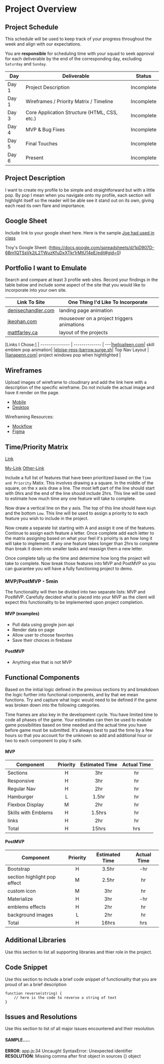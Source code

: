 # Project Overview

## Project Schedule

This schedule will be used to keep track of your progress throughout the week and align with our expectations.  

You are **responsible** for scheduling time with your squad to seek approval for each deliverable by the end of the corresponding day, excluding `Saturday` and `Sunday`.

|  Day | Deliverable | Status
|---|---| ---|
|Day 1| Project Description | Incomplete
|Day 1| Wireframes / Priority Matrix / Timeline | Incomplete
|Day 3| Core Application Structure (HTML, CSS, etc.) | Incomplete
|Day 4| MVP & Bug Fixes | Incomplete
|Day 5| Final Touches | Incomplete
|Day 6| Present | Incomplete


## Project Description
I want to create my profile to be simple and straightforward but with a little pop.
By pop I mean when you navigate onto my profile, each section will highlight itself so the reader will be able see it stand out on its own, giving each read its own flare and importance.

## Google Sheet

Include link to your google sheet here.  Here is the sample [Joe had used in class](https://docs.google.com/spreadsheets/d/15PmioBi2dQEkewpqI7MDkDpvcVF0Trw8vmarAQbwoHk/edit#gid=0) 

Troy's Google Sheet:
(https://docs.google.com/spreadsheets/d/1pD907D-6Bm1QTSsVk2jL2TWuzKfuDxXTkr1rMtU14pE/edit#gid=0)

## Portfolio I want to Emulate

Search and compare at least 3 profile web sites.  Record your findings in the table below and include some aspect of the site that you would like to incorporate into your own site.

Link To Site  | One Thing I'd Like To Incorporate | 
| ------------- | ------------- |
| [denisechandler.com](http://www.denisechandler.com/)| landing page animation
|[jkeohan.com](http://jkeohan.com/) | mouseover on a project triggers animations |
| [mattfarley.ca](http://mattfarley.ca/) |  layout of the projects

[Links I Chose:]
| --------------- | -------------- |
---|[helloaileen.com](http://helloaileen.com/)| skill emblem pop animation|
|[eloise-ress-barrow.surge.sh](http://eloise-ress-barrow.surge.sh/#writing)| Top Nav Layout |
|[lianapenn.com](https://www.lianapenn.com/)| project windows pop when hightlighted |

## Wireframes

Upload images of wireframe to cloudinary and add the link here with a description of the specific wireframe. Do not include the actual image and have it render on the page.  

- [Mobile](https://res.cloudinary.com/ds7w3ysag/image/upload/v1608520101/IMG_2492_kyi0eg.jpg)
- [Desktop](https://res.cloudinary.com/ds7w3ysag/image/upload/v1608520121/IMG_2493_jcrp9i.jpg)

Wireframing Resources:

- [Mockflow](https://mockflow.com/app/#Wireframe)
- [Figma](https://www.figma.com/)


## Time/Priority Matrix 

[Link](https://res.cloudinary.com/jkeohan/image/upload/a_270/v1591621734/project1_matrix_ocy5gc_h1kg0m.jpg)

[My-Link](https://res.cloudinary.com/ds7w3ysag/image/upload/v1608520133/IMG_2494_f9rbsm.jpg)
[Other-Link](https://res.cloudinary.com/ds7w3ysag/image/upload/v1608520146/IMG_2495_ddyt2s.jpg)

Include a full list of features that have been prioritized based on the `Time and Priority` Matix.  This involves drawing a a square.  In the middle of the square, on the x axis draw a line.  The most left part of the line should start with 0hrs and the end of the line should include 2hrs.  This line will be used to estimate how much time any one feature will take to complete. 

Now draw a vertical line on the y axis.  The top of this line should have `High` and the bottom `Low`.  This line will be used to assign a priority to to each feature you wish to include in the project.  

Now create a separate list starting with A and assign it one of the features.  Continue to assign each feature a letter.  Once complete add each letter to the matrix assigning based on what your feel it's prioirty is an how long it will take to implement. If any one feature takes longer than 2hrs to complete than break it down into smaller tasks and reassign them a new letter. 

Once complete tally up the time and determine how long the project will take to complete. Now break those features into MVP and PostMVP so you can guarantee you will have a fully functioning project to demo. 

### MVP/PostMVP - 5min

The functionality will then be divided into two separate lists: MVP and PostMVP.  Carefully decided what is placed into your MVP as the client will expect this functionality to be implemented upon project completion.  

#### MVP (examples)

- Pull data using google json api
- Render data on page 
- Allow user to choose favorites 
- Save their choices in firebase

#### PostMVP 

- Anything else that is not MVP

## Functional Components

Based on the initial logic defined in the previous sections try and breakdown the logic further into functional components, and by that we mean functions.  Try and capture what logic would need to be defined if the game was broken down into the following categories.

Time frames are also key in the development cycle.  You have limited time to code all phases of the game.  Your estimates can then be used to evalute game possibilities based on time needed and the actual time you have before game must be submitted. It's always best to pad the time by a few hours so that you account for the unknown so add and additional hour or two to each component to play it safe.

#### MVP
| Component | Priority | Estimated Time | Actual Time |
| --- | :---: |  :---: | :---: | 
| Sections | H | 3hr | hr |
| Responsive | H | 3hr | hr |
| Regular Nav | H | 2hr | hr |  
| Hamburger | L | 1.5hr|  hr | 
| Flexbox Display| M | 2hr | hr|
| Skills with Emblems | H | 1.5hrs|  hr | 
| links | H | 2hr | hr | hr |
| Total | H | 15hrs| hrs |

#### PostMVP
| Component | Priority | Estimated Time | Actual Time |
| --- | :---: |  :---: | :---: | 
| Bootstrap | H | 3.5hr | -hr | hr |
| section highlight pop effect | M | 2.5hr | hr |
| custom icon | M | 3hr | hr |
| Materialize | H | 3hr | -hr | hr |
| emblems effects | H | 2hr | hr |
| background images | L | 2hr | hr |
| Total | H | 16hrs| hrs |

## Additional Libraries
 Use this section to list all supporting libraries and thier role in the project. 

## Code Snippet

Use this section to include a brief code snippet of functionality that you are proud of an a brief description  

```
function reverse(string) {
	// here is the code to reverse a string of text
}
```

## Issues and Resolutions
 Use this section to list of all major issues encountered and their resolution.

#### SAMPLE.....
**ERROR**: app.js:34 Uncaught SyntaxError: Unexpected identifier                                
**RESOLUTION**: Missing comma after first object in sources {} object